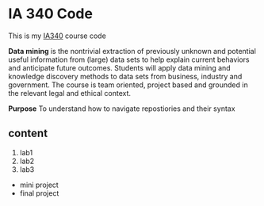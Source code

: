 # IA 340 Code

This is my [IA340](https://catalog.jmu.edu/preview_course_nopop.php?catoid=50&coid=258336) course code 

**Data mining** is the nontrivial extraction of previously unknown and potential useful information from (large) data sets to help explain current behaviors and anticipate future outcomes. Students will apply data mining and knowledge discovery methods to data sets from business, industry and government. The course is team oriented, project based and grounded in the relevant legal and ethical context.

**Purpose**
To understand how to navigate repostiories and their syntax

## content 

1. lab1
2. lab2
3. lab3

- mini project
- final project 
